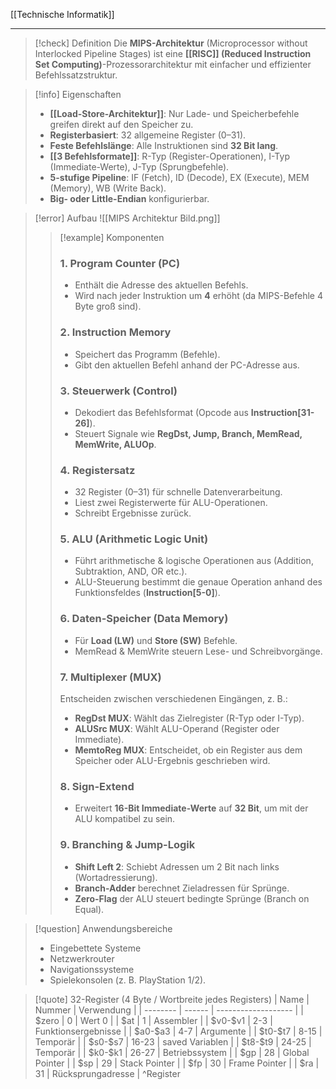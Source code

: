 [[Technische Informatik]]

---

> [!check]  Definition
> Die **MIPS-Architektur** (Microprocessor without Interlocked Pipeline Stages) ist eine **[[RISC]] (Reduced Instruction Set Computing)**-Prozessorarchitektur mit einfacher und effizienter Befehlssatzstruktur.

> [!info] Eigenschaften
> - **[[Load-Store-Architektur]]**: Nur Lade- und Speicherbefehle greifen direkt auf den Speicher zu.
> - **Registerbasiert**: 32 allgemeine Register ($0–$31).
> - **Feste Befehlslänge**: Alle Instruktionen sind **32 Bit lang**.
> - **[[3 Befehlsformate]]**: R-Typ (Register-Operationen), I-Typ (Immediate-Werte), J-Typ (Sprungbefehle).
> - **5-stufige Pipeline**: IF (Fetch), ID (Decode), EX (Execute), MEM (Memory), WB (Write Back).
> - **Big- oder Little-Endian** konfigurierbar.

> [!error] Aufbau
> ![[MIPS Architektur Bild.png]]
>> [!example] Komponenten
>> 
>> ### **1. Program Counter (PC)**
>> 
>> - Enthält die Adresse des aktuellen Befehls.
>> - Wird nach jeder Instruktion um **4** erhöht (da MIPS-Befehle 4 Byte groß sind).
>> 
>> ### **2. Instruction Memory**
>> 
>> - Speichert das Programm (Befehle).
>> - Gibt den aktuellen Befehl anhand der PC-Adresse aus.
>> 
>> ### **3. Steuerwerk (Control)**
>> 
>> - Dekodiert das Befehlsformat (Opcode aus **Instruction[31-26]**).
>> - Steuert Signale wie **RegDst, Jump, Branch, MemRead, MemWrite, ALUOp**.
>> 
>> ### **4. Registersatz**
>> 
>> - 32 Register ($0–$31) für schnelle Datenverarbeitung.
>> - Liest zwei Registerwerte für ALU-Operationen.
>> - Schreibt Ergebnisse zurück.
>> 
>> ### **5. ALU (Arithmetic Logic Unit)**
>> 
>> - Führt arithmetische & logische Operationen aus (Addition, Subtraktion, AND, OR etc.).
>> - ALU-Steuerung bestimmt die genaue Operation anhand des Funktionsfeldes (**Instruction[5-0]**).
>> 
>> ### **6. Daten-Speicher (Data Memory)**
>> 
>> - Für **Load (LW)** und **Store (SW)** Befehle.
>> - MemRead & MemWrite steuern Lese- und Schreibvorgänge.
>> 
>> ### **7. Multiplexer (MUX)**
>> 
>> Entscheiden zwischen verschiedenen Eingängen, z. B.:
>> - **RegDst MUX**: Wählt das Zielregister (R-Typ oder I-Typ).
>> - **ALUSrc MUX**: Wählt ALU-Operand (Register oder Immediate).
>> - **MemtoReg MUX**: Entscheidet, ob ein Register aus dem Speicher oder ALU-Ergebnis geschrieben wird.
>> 
>> ### **8. Sign-Extend**
>> 
>> - Erweitert **16-Bit Immediate-Werte** auf **32 Bit**, um mit der ALU kompatibel zu sein.
>> 
>> ### **9. Branching & Jump-Logik**
>> 
>> - **Shift Left 2**: Schiebt Adressen um 2 Bit nach links (Wortadressierung).
>> - **Branch-Adder** berechnet Zieladressen für Sprünge.
>> - **Zero-Flag** der ALU steuert bedingte Sprünge (Branch on Equal).

> [!question] Anwendungsbereiche
> - Eingebettete Systeme
> - Netzwerkrouter
> - Navigationssysteme
> - Spielekonsolen (z. B. PlayStation 1/2).

> [!quote] 32-Register (4 Byte / Wortbreite jedes Registers)
| Name     | Nummer | Verwendung          |
| -------- | ------ | ------------------- |
| $zero    | 0      | Wert 0              |
| $at      | 1      | Assembler           |
| $v0-\$v1 | 2-3    | Funktionsergebnisse |
| $a0-\$a3 | 4-7    | Argumente           |
| $t0-\$t7 | 8-15   | Temporär            |
| $s0-\$s7 | 16-23  | saved Variablen     |
| $t8-\$t9 | 24-25  | Temporär            |
| $k0-\$k1 | 26-27  | Betriebssystem      |
| $gp      | 28     | Global Pointer      |
| $sp      | 29     | Stack Pointer       |
| $fp      | 30     | Frame Pointer       |
| $ra      | 31     | Rücksprungadresse   |
>^Register
